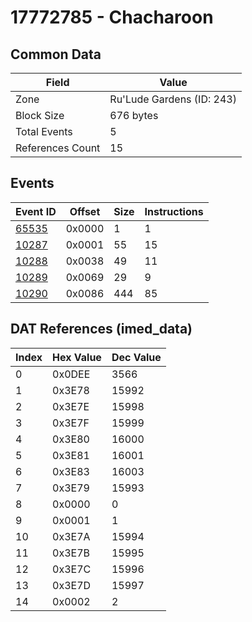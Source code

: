 # 17772785 - Chacharoon

## Common Data

| Field            | Value                     |
|------------------|---------------------------|
| Zone             | Ru'Lude Gardens (ID: 243) |
| Block Size       | 676 bytes                 |
| Total Events     | 5                         |
| References Count | 15                        |

## Events

| Event ID            | Offset   |   Size |   Instructions |
|---------------------|----------|--------|----------------|
| [65535](./65535.md) | 0x0000   |      1 |              1 |
| [10287](./10287.md) | 0x0001   |     55 |             15 |
| [10288](./10288.md) | 0x0038   |     49 |             11 |
| [10289](./10289.md) | 0x0069   |     29 |              9 |
| [10290](./10290.md) | 0x0086   |    444 |             85 |

## DAT References (imed_data)

|   Index | Hex Value   |   Dec Value |
|---------|-------------|-------------|
|       0 | 0x0DEE      |        3566 |
|       1 | 0x3E78      |       15992 |
|       2 | 0x3E7E      |       15998 |
|       3 | 0x3E7F      |       15999 |
|       4 | 0x3E80      |       16000 |
|       5 | 0x3E81      |       16001 |
|       6 | 0x3E83      |       16003 |
|       7 | 0x3E79      |       15993 |
|       8 | 0x0000      |           0 |
|       9 | 0x0001      |           1 |
|      10 | 0x3E7A      |       15994 |
|      11 | 0x3E7B      |       15995 |
|      12 | 0x3E7C      |       15996 |
|      13 | 0x3E7D      |       15997 |
|      14 | 0x0002      |           2 |
